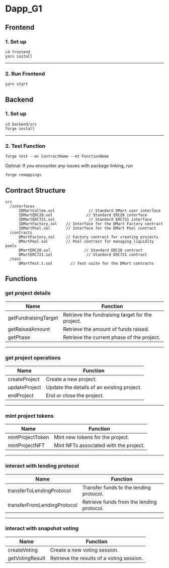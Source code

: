 # Dapp_G1

## Frontend

### 1. Set up


```
cd frontend
yarn install
```
---

### 2. Run Frontend

```
yarn start
```


## Backend

### 1. Set up


```
cd backend/src
forge install
```
---

### 2. Test Function

```
forge test --mc ContractName --mt FunctionName
```

Optinal: If you encounter any issues with package linking, run
```
forge remappings
```



## Contract Structure
```
src
  /interfaces
      IDMartCallee.sol               // Standard DMart user interface
      IDMartERC20.sol               // Standard ERC20 interface
      IDMartERC721.sol               // Standard ERC721 interface
      IDMartFactory.sol    // Interface for the DMart Factory contract
      IDMartPool.sol       // Interface for the DMart Pool contract
  /contracts
      DMartFactory.sol     // Factory contract for creating projects
      DMartPool.sol        // Pool contract for managing liquidity pools
      DMartERC20.sol               // Standard ERC20 contract
      DMartERC721.sol               // Standard ERC721 contract
  /test
      DMartTest.t.sol        // Test suite for the DMart contracts

```



## Functions
### get project details
| Name                  | Function                                   |
|-----------------------|-------------------------------------------|
| getFundraisingTarget  | Retrieve the fundraising target for the project. |
| getRaisedAmount       | Retrieve the amount of funds raised.      |
| getPhase              | Retrieve the current phase of the project.|

---

### get project operations
| Name                 | Function                                 |
|----------------------|------------------------------------------|
| createProject        | Create a new project.                   |
| updateProject        | Update the details of an existing project. |
| endProject           | End or close the project.               |

---

### mint project tokens
| Name                  | Function                                 |
|-----------------------|------------------------------------------|
| mintProjectToken      | Mint new tokens for the project.        |
| mintProjectNFT        | Mint NFTs associated with the project.  |

---

### interact with lending protocol
| Name                         | Function                            |
|------------------------------|-------------------------------------|
| transferToLendingProtocol    | Transfer funds to the lending protocol. |
| transferFromLendingProtocol  | Retrieve funds from the lending protocol. |

---

### interact with snapshot voting
| Name               | Function                                 |
|--------------------|------------------------------------------|
| createVoting       | Create a new voting session.            |
| getVotingResult    | Retrieve the results of a voting session.|
